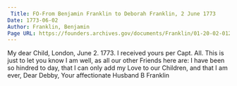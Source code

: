 ```yaml
---
 Title: FO-From Benjamin Franklin to Deborah Franklin, 2 June 1773
Date: 1773-06-02
Author: Franklin, Benjamin
Page URL: https://founders.archives.gov/documents/Franklin/01-20-02-0129
---
```

My dear Child,
London, June 2. 1773. 
I received yours per Capt. All. This is just to let you know I am well, as all our other Friends here are: I have been so hindred to day, that I can only add my Love to our Children, and that I am ever, Dear Debby, Your affectionate Husband
B Franklin

